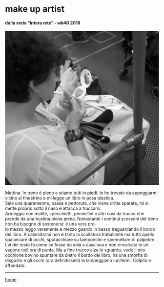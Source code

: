 # make up artist 

#### della serie “intera rete” - wk40 2018  
![](/interarete091.jpg?v=2 "Metro B San Paolo - segnalazioni")   

Mattina. In treno è pieno e stiamo tutti in piedi. Io ho trovato da appoggiarmi vicino al finestrino e mi leggo un libro in posa plastica.  
Sale una quarantenne, bassa e pettoruta, che viene dritta sparata, mi si mette proprio sotto il naso e attacca a truccarsi.   
Armeggia con matite, specchietti, pennellini e altri cosi da trucco che prende da una bustina piena piena. Nonostante i continui scossoni del treno non ha bisogno di sostenersi: è una vera *pro*.  
Io mezzo leggo veramente e mezzo guardo in basso traguardando il bordo del libro. A calamitarmi non è tanto la scollatura traballante ma tutto quello spalancare di occhi, sputacchiare su tamponcini e spennellare di palpebre. Lei del resto fa come se fosse da sola a casa sua e non rincalcata in un vagone nell'ora di punta. Ma a fine trucco alza lo sguardo, vede il mio occhione bovino spuntare da dietro il bordo del libro, ha una smorfia di disgusto e gli occhi (ora definitissimi) le lampeggiano luciferini. Colpito e affondato.  
  
---  
[home](/interarete.md)
